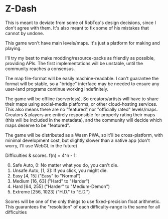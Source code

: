 # Z-Dash

This is meant to deviate from some of RobTop's design decisions, since I don't agree with them. It's also meant to fix some of his mistakes that cannot by undone.

This game won't have main levels/maps. It's just a platform for making and playing.

I'll try my best to make modding/resource-packs as friendly as possible, providing APIs. The first implementations will be unstable, until the community reaches a consensus.

The map file-format will be easily machine-readable. I can't guarantee the format will be stable, so a "bridge" interface may be needed to ensure any user-land programs continue working indefinitely.

The game will be offline (serverless). So creators/artists will have to share their maps using social-media platforms, or other cloud-hosting services. This also means there are no "featured" nor "officially rated" levels/maps. Creators & players are entirely responsible for properly rating their maps (this will be included in the metadata), and the community will decide which maps deserve to be "featured".

The game will be distributed as a Wasm PWA, so it'll be cross-platform, with minimal development cost, but slightly slower than a native app (don't worry, I'll use WebGL in the future)

Difficulties & scores. f(n) = 4^n - 1:

0. Safe Auto, 0: No matter what you do, you can't die.
1. Unsafe Auto, \[1, 3]: If you click, you might die.
2. Easy \[4, 15] ("Easy" to "Normal")
3. Medium \[16, 63] ("Hard" to "Harder")
4. Hard \[64, 255] ("Harder" to "Medium-Demon")
5. Extreme \[256, 1023] ("H.D." to "E.D.")

Scores will be one of the only things to use fixed-precision float arithmetic. This guarantees the "resolution" of each difficulty-range is the same for all difficulties
